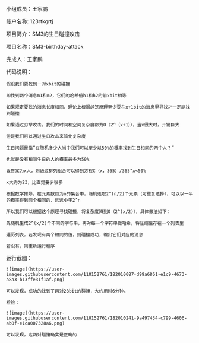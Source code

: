 小组成员：王家鹏
 
账户名称: 123rtkgrtj

项目简介：SM3的生日碰撞攻击

项目名称：SM3-birthday-attack

完成人：王家鹏

代码说明：

    假设我们要找到一对xbit的碰撞
    
    即找到两个消息m1和m2，它们的哈希值h1和h2的前xbit相等
    
    如果规定要找的消息长度相同，理论上根据鸽笼原理至少要在x+1bit的消息里寻找才一定能找到碰撞
    
    如果通过穷举攻击，我们的时间和空间复杂度都为O（2^（x+1）），当x很大时，开销巨大
    
    但是我们可以通过生日攻击来简化复杂度
    
    生日问题是指“在随机多少人当中我们可以至少以50%的概率找到生日相同的两个人？”
    
    也就是没有相同生日的人的概率最多为50%
    
    设答案为x人，则通过排列组合可以得到方程C（x，365）/365^x<50%
    
    x大约为23，比直觉要少很多
    
    根据数学推导，在元素数目为n的集合中，随机选取2^(n/2)个元素（可重复选择），可以以一半的概率得到两个相同的，远远小于2^n
    
    所以我们可以根据这个原理寻找碰撞，将复杂度降到O（2^(x/2)），具体做法如下：
    
    先随机生成2^(x/2)个不同的字符串，再对每一个字符串做哈希，将压缩值存在一个列表里
    
    遍历列表，若发现有两个相同的值，则碰撞成功，输出它们对应的消息
    
    若没有，则重新运行程序
    
运行截图：
    
    ![image](https://user-images.githubusercontent.com/110152761/182010087-d99a6861-e1c9-4673-a8a3-b13ffe31f1af.png)

    可以发现，成功的找到了两对28bit的碰撞，大约用时6分钟。
    
    检验：
    
    ![image](https://user-images.githubusercontent.com/110152761/182010241-9a497434-c799-4606-ab0f-e1ca007328a6.png)

    可以发现，这两对碰撞确实是正确的
